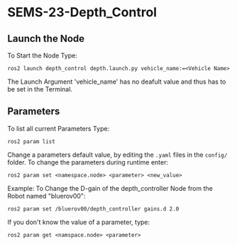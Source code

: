 # SEMS-23-Depth_Control

## Launch the Node

To Start the Node Type:

```
ros2 launch depth_control depth.launch.py vehicle_name:=<Vehicle Name>
```

The Launch Argument 'vehicle_name' has no deafult value and thus has to be set in the Terminal.

## Parameters

To list all current Parameters Type:
```
ros2 param list
```
Change a parameters default value, by editing the `.yaml` files in the `config/` folder.
To change the parameters during runtime enter:
```
ros2 param set <namespace.node> <parameter> <new_value>
```
Example: To Change the D-gain of the depth_controller Node from the Robot named "bluerov00":
```
ros2 param set /bluerov00/depth_controller gains.d 2.0
```
If you don't know the value of a parameter, type:
```
ros2 param get <namspace.node> <parameter>
```
